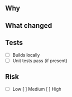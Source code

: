 ## Why
<!-- problem -->

## What changed
<!-- summary -->

## Tests
- [ ] Builds locally
- [ ] Unit tests pass (if present)

## Risk
- [ ] Low  [ ] Medium  [ ] High
